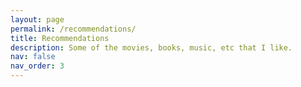 ```yaml
---
layout: page
permalink: /recommendations/
title: Recommendations
description: Some of the movies, books, music, etc that I like. 
nav: false
nav_order: 3
---
```

<!-- _pages/publications.md -->
<div class="publications">


</div>
